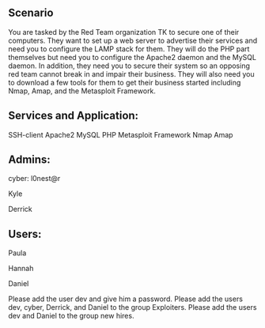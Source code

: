 ## Scenario
You are tasked by the Red Team organization TK to secure one of their computers. They want to set up a web server to advertise their services and need you to configure the LAMP stack for them.
They will do the PHP part themselves but need you to configure the Apache2 daemon and the MySQL daemon. In addition, they need you to secure their system so an opposing red team cannot break in and impair their business. 
They will also need you to download a few tools for them to get their business started including Nmap, Amap, and the Metasploit Framework.

## Services and Application:
SSH-client
Apache2
MySQL
PHP
Metasploit Framework
Nmap
Amap

## Admins:
cyber: l0nest@r

Kyle

Derrick

## Users:
Paula

Hannah

Daniel

Please add the user dev and give him a password.
Please add the users dev, cyber, Derrick, and Daniel to the group Exploiters.
Please add the users dev and Daniel to the group new hires.

